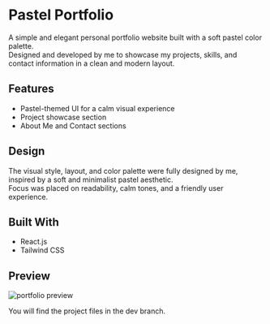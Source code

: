 # Pastel Portfolio

A simple and elegant personal portfolio website built with a soft pastel color palette.  
Designed and developed by me to showcase my projects, skills, and contact information in a clean and modern layout.

## Features

- Pastel-themed UI for a calm visual experience
- Project showcase section
- About Me and Contact sections

## Design

The visual style, layout, and color palette were fully designed by me, inspired by a soft and minimalist pastel aesthetic.  
Focus was placed on readability, calm tones, and a friendly user experience.

## Built With

- React.js  
- Tailwind CSS 

## Preview

![portfolio preview](./src/images/mpm.png) <!-- Add a screenshot if you have one -->

You will find the project files in the dev branch.
